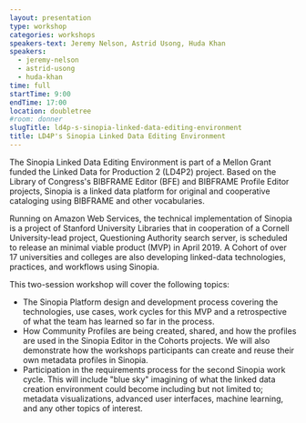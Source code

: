 ```yaml
---
layout: presentation
type: workshop
categories: workshops
speakers-text: Jeremy Nelson, Astrid Usong, Huda Khan
speakers:
  - jeremy-nelson
  - astrid-usong
  - huda-khan
time: full
startTime: 9:00
endTime: 17:00
location: doubletree
#room: donner
slugTitle: ld4p-s-sinopia-linked-data-editing-environment
title: LD4P's Sinopia Linked Data Editing Environment
---
```


The Sinopia Linked Data Editing Environment is part of a Mellon Grant funded
the Linked Data for Production 2 (LD4P2) project. Based on the Library of Congress's BIBFRAME Editor (BFE) and BIBFRAME Profile Editor projects, Sinopia is a linked data platform for original and cooperative cataloging using BIBFRAME and other vocabularies.

Running on Amazon Web Services, the technical implementation of Sinopia is a project of Stanford University Libraries that in cooperation of a Cornell University-lead project, Questioning Authority search server, is scheduled to release an minimal viable product (MVP) in April 2019. A Cohort of over
17 universities and colleges are also developing linked-data technologies, practices, and workflows using Sinopia.

This two-session workshop will cover the following topics:

* The Sinopia Platform design and development process covering the technologies, use cases, work cycles for this MVP and a retrospective of what the team has learned so far in the process.
* How Community Profiles are being created, shared, and how the profiles are used in the Sinopia Editor in the Cohorts projects. We will also demonstrate how the workshops participants can create and reuse their own metadata profiles in Sinopia.
* Participation in the requirements process for the second Sinopia work cycle. This will include "blue sky" imagining of what the linked data creation environment could become including but not limited to; metadata visualizations, advanced user interfaces, machine learning, and any other topics of interest.